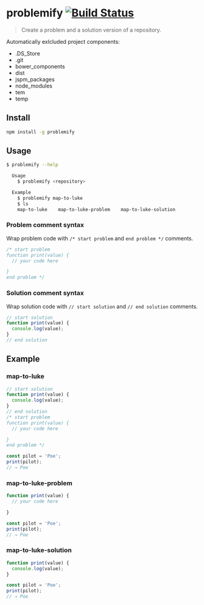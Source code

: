# problemify [![Build Status](https://travis-ci.org/bcmarinacci/problemify.svg?branch=master)](https://travis-ci.org/bcmarinacci/problemify)

> Create a problem and a solution version of a repository.

Automatically exlcluded project components:
- .DS_Store
- .git
- bower_components
- dist
- jspm_packages
- node_modules
- tem
- temp

## Install

```bash
npm install -g problemify
```

## Usage

```bash
$ problemify --help

  Usage
    $ problemify <repository>

  Example
    $ problemify map-to-luke
    $ ls
    map-to-luke    map-to-luke-problem    map-to-luke-solution
```

### Problem comment syntax

Wrap problem code with `/* start problem` and `end problem */` comments.

```javascript
/* start problem
function print(value) {
  // your code here

}
end problem */
```

### Solution comment syntax

Wrap solution code with `// start solution` and `// end solution` comments.

```javascript
// start solution
function print(value) {
  console.log(value);
}
// end solution
```

## Example

### map-to-luke

```javascript
// start solution
function print(value) {
  console.log(value);
}
// end solution
/* start problem
function print(value) {
  // your code here

}
end problem */

const pilot = 'Poe';
print(pilot);
// → Poe
```

### map-to-luke-problem

```javascript
function print(value) {
  // your code here

}

const pilot = 'Poe';
print(pilot);
// → Poe
```

### map-to-luke-solution

```javascript
function print(value) {
  console.log(value);
}

const pilot = 'Poe';
print(pilot);
// → Poe
```
